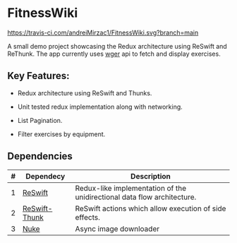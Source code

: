 # FitnessWiki
https://travis-ci.com/andreiMirzac1/FitnessWiki.svg?branch=main

A small demo project showcasing the Redux architecture using ReSwift and ReThunk.  The app currently uses  [wger]( https://wger.de/) api to fetch and display exercises.

## Key Features:

- Redux architecture using ReSwift and Thunks.

- Unit tested redux implementation along with networking.

- List Pagination.

- Filter exercises by equipment.

## Dependencies

|#|Dependecy|Description|
|-|-|-|
|1|[ReSwift](https://github.com/ReSwift/ReSwift)|Redux-like implementation of the unidirectional data flow architecture.|
|2|[ReSwift-Thunk](https://github.com/ReSwift/ReSwift-Thunk)|ReSwift actions which allow execution of side effects.|
|3|[Nuke](https://github.com/kean/Nuke)| Async image downloader|
